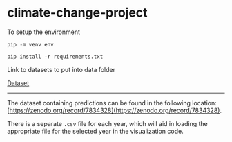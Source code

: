 # climate-change-project

To setup the environment

`pip -m venv env`

`pip install -r requirements.txt`

Link to datasets to put into data folder

[Dataset](https://www.kaggle.com/datasets/berkeleyearth/climate-change-earth-surface-temperature-data?resource=download&select=GlobalTemperatures.csv)

---
The dataset containing predictions can be found in the following location: [https://zenodo.org/record/7834328](https://zenodo.org/record/7834328). 

There is a separate `.csv` file for each year, which will aid in loading the appropriate file for the selected year in the visualization code. 
